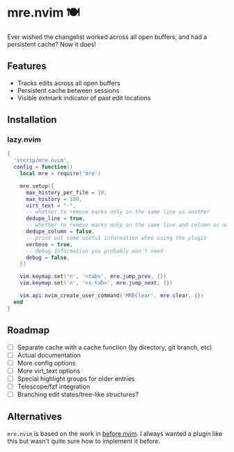 # mre.nvim 🍽️

Ever wished the changelist worked across all open buffers, and had a persistent cache? Now it does!

## Features

- Tracks edits across all open buffers
- Persistent cache between sessions
- Visible extmark indicator of past edit locations

## Installation

### lazy.nvim

```lua
{
  'srcrip/mre.nvim',
  config = function()
    local mre = require('mre')

    mre.setup({
      max_history_per_file = 10,
      max_history = 100,
      virt_text = "-",
      -- whether to remove marks only on the same line as another
      dedupe_line = true,
      -- whether to remove marks only on the same line and column as another
      dedupe_column = false,
      -- print out some useful information when using the plugin
      verbose = true,
      -- debug information you probably won't need
      debug = false,
    })

    vim.keymap.set('n', '<tab>', mre.jump_prev, {})
    vim.keymap.set('n', '<s-tab>', mre.jump_next, {})

    vim.api.nvim_create_user_command('MREClear', mre.clear, {})
  end
}
```

## Roadmap

- [ ] Separate cache with a cache function (by directory, git branch, etc)
- [ ] Actual documentation
- [ ] More config options
- [ ] More virt_text options
- [ ] Special highlight groups for older entries
- [ ] Telescope/fzf integration
- [ ] Branching edit states/tree-like structures?

## Alternatives

`mre.nvim` is based on the work in [before.nvim](https://github.com/bloznelis/before.nvim). I always wanted a plugin
like this but wasn't quite sure how to implement it before.
